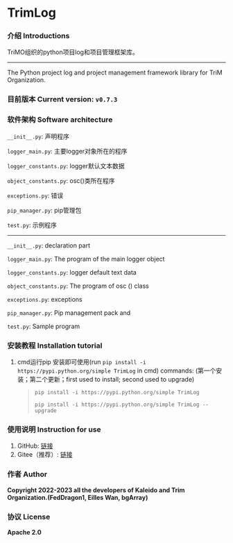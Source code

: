 # TrimLog

### 介绍 Introductions
TriMO组织的python项目log和项目管理框架库。

---

The Python project log and project management framework library for TriM Organization.


### 目前版本 Current version: `v0.7.3`

### 软件架构 Software architecture
`__init__.py`: 声明程序

`logger_main.py`: 主要logger对象所在的程序

`logger_constants.py`: logger默认文本数据

`object_constants.py`: osc()类所在程序

`exceptions.py`: 错误

`pip_manager.py`: pip管理包

`test.py`: 示例程序

---

`__init__.py`: declaration part

`logger_main.py`: The program of the main logger object

`logger_constants.py`: logger default text data

`object_constants.py`: The program of osc () class

`exceptions.py`: exceptions

`pip_manager.py`: Pip management pack and 

`test.py`: Sample program

### 安装教程 Installation tutorial

1. cmd运行pip 安装即可使用(run `pip install -i https://pypi.python.org/simple TrimLog` in cmd)
   commands: (第一个安装；第二个更新；first used to install; second used to upgrade)
   >`pip install -i https://pypi.python.org/simple TrimLog`
   >
   > `pip install -i https://pypi.python.org/simple TrimLog --upgrade`

### 使用说明 Instruction for use

1. GitHub: [链接](https://github.com/TriM-Organization/TrimLog/blob/master/Introduction.md)
2. Gitee（推荐）: [链接](https://gitee.com/TriM-Organization/TrimLog/blob/master/Introduction.md)

### 作者 Author

**Copyright 2022-2023 all the developers of Kaleido and Trim Organization.(FedDragon1, Eilles Wan, bgArray)**

### 协议 License

**Apache 2.0**
